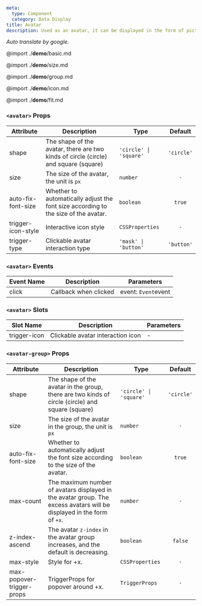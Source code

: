 ```yaml
meta:
  type: Component
  category: Data Display
title: Avatar
description: Used as an avatar, it can be displayed in the form of pictures, icons or characters.
```

*Auto translate by google.*

@import ./__demo__/basic.md

@import ./__demo__/size.md

@import ./__demo__/group.md

@import ./__demo__/icon.md

@import ./__demo__/fit.md


### `<avatar>` Props

|Attribute|Description|Type|Default|
|---|---|---|:---:|
|shape|The shape of the avatar, there are two kinds of circle (circle) and square (square)|`'circle' \| 'square'`|`'circle'`|
|size|The size of the avatar, the unit is `px`|`number`|`-`|
|auto-fix-font-size|Whether to automatically adjust the font size according to the size of the avatar.|`boolean`|`true`|
|trigger-icon-style|Interactive icon style|`CSSProperties`|`-`|
|trigger-type|Clickable avatar interaction type|`'mask' \| 'button'`|`'button'`|
### `<avatar>` Events

|Event Name|Description|Parameters|
|---|---|---|
|click|Callback when clicked|event: `Event`event|
### `<avatar>` Slots

|Slot Name|Description|Parameters|
|---|---|---|
|trigger-icon|Clickable avatar interaction icon|-|




### `<avatar-group>` Props

|Attribute|Description|Type|Default|
|---|---|---|:---:|
|shape|The shape of the avatar in the group, there are two kinds of circle (circle) and square (square)|`'circle' \| 'square'`|`'circle'`|
|size|The size of the avatar in the group, the unit is `px`|`number`|`-`|
|auto-fix-font-size|Whether to automatically adjust the font size according to the size of the avatar.|`boolean`|`true`|
|max-count|The maximum number of avatars displayed in the avatar group. The excess avatars will be displayed in the form of `+x`.|`number`|`-`|
|z-index-ascend|The avatar `z-index` in the avatar group increases, and the default is decreasing.|`boolean`|`false`|
|max-style|Style for +x.|`CSSProperties`|`-`|
|max-popover-trigger-props|TriggerProps for popover around +x.|`TriggerProps`|`-`|



